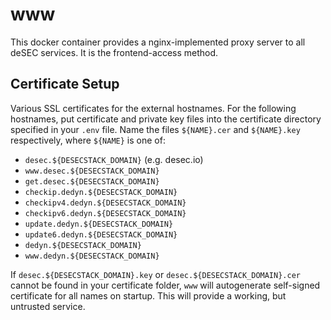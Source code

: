 www
=====

This docker container provides a nginx-implemented proxy server to all deSEC services. It is the frontend-access method.


Certificate Setup
-----

Various SSL certificates for the external hostnames. For the following hostnames, put certificate and private key files into the certificate directory specified in your `.env` file. Name the files `${NAME}.cer` and `${NAME}.key` respectively, where `${NAME}` is one of:
   - `desec.${DESECSTACK_DOMAIN}` (e.g. desec.io)
   - `www.desec.${DESECSTACK_DOMAIN}`
   - `get.desec.${DESECSTACK_DOMAIN}`
   - `checkip.dedyn.${DESECSTACK_DOMAIN}`
   - `checkipv4.dedyn.${DESECSTACK_DOMAIN}`
   - `checkipv6.dedyn.${DESECSTACK_DOMAIN}`
   - `update.dedyn.${DESECSTACK_DOMAIN}`
   - `update6.dedyn.${DESECSTACK_DOMAIN}`
   - `dedyn.${DESECSTACK_DOMAIN}`
   - `www.dedyn.${DESECSTACK_DOMAIN}`

If `desec.${DESECSTACK_DOMAIN}.key` or `desec.${DESECSTACK_DOMAIN}.cer` cannot be found in your certificate folder, `www` will autogenerate self-signed certificate for all names on startup. This will provide a working, but untrusted service.
